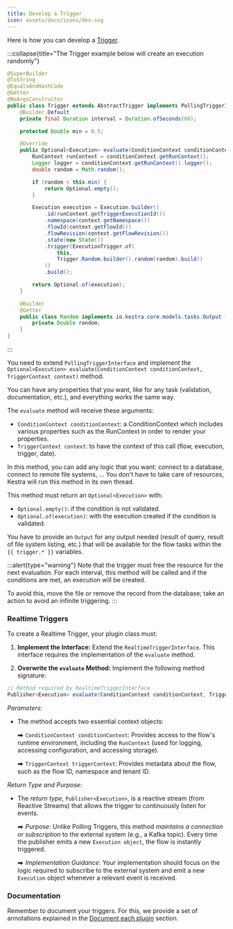 ```yaml
---
title: Develop a Trigger
icon: assets/docs/icons/dev.svg
---
```


Here is how you can develop a [Trigger](../04.workflow-components/07.triggers/index.md).

:::collapse{title="The Trigger example below will create an execution randomly"}

```java
@SuperBuilder
@ToString
@EqualsAndHashCode
@Getter
@NoArgsConstructor
public class Trigger extends AbstractTrigger implements PollingTriggerInterface, TriggerOutput<Trigger.Random> {
    @Builder.Default
    private final Duration interval = Duration.ofSeconds(60);

    protected Double min = 0.5;

    @Override
    public Optional<Execution> evaluate(ConditionContext conditionContext, TriggerContext context) {
        RunContext runContext = conditionContext.getRunContext();
        Logger logger = conditionContext.getRunContext().logger();
        double random = Math.random();

        if (random < this.min) {
            return Optional.empty();
        }

        Execution execution = Execution.builder()
            .id(runContext.getTriggerExecutionId())
            .namespace(context.getNamespace())
            .flowId(context.getFlowId())
            .flowRevision(context.getFlowRevision())
            .state(new State())
            .trigger(ExecutionTrigger.of(
                this,
                Trigger.Random.builder().random(random).build()
            ))
            .build();

        return Optional.of(execution);
    }

    @Builder
    @Getter
    public class Random implements io.kestra.core.models.tasks.Output {
        private Double random;
    }
}
```
:::

You need to extend `PollingTriggerInterface` and implement the `Optional<Execution> evaluate(ConditionContext conditionContext, TriggerContext context)` method.

You can have any properties that you want, like for any task (validation, documentation, etc.), and everything works the same way.

The `evaluate` method will receive these arguments:
- `ConditionContext conditionContext`: a ConditionContext which includes various properties such as the RunContext in order to render your properties.
- `TriggerContext context`: to have the context of this call (flow, execution, trigger, date).

In this method, you can add any logic that you want: connect to a database, connect to remote file systems, ...
You don't have to take care of resources, Kestra will run this method in its own thread.

This method must return an `Optional<Execution>` with:
- `Optional.empty()`: if the condition is not validated.
- `Optional.of(execution)`: with the execution created if the condition is validated.

You have to provide an `Output` for any output needed (result of query, result of file system listing, etc.) that will be available for the flow tasks within the `{{ trigger.* }}` variables.

:::alert{type="warning"}
Note that the trigger must free the resource for the next evaluation. For each interval, this method will be called and if the conditions are met, an execution will be created.

To avoid this, move the file or remove the record from the database; take an action to avoid an infinite triggering.
:::

### Realtime Triggers



To create a Realtime Trigger, your plugin class must:

1.  **Implement the Interface:** Extend the `RealtimeTriggerInterface`. This interface requires the implementation of the `evaluate` method.

2.  **Overwrite the `evaluate` Method:** Implement the following method signature:

```java
// Method required by RealtimeTriggerInterface
Publisher<Execution> evaluate(ConditionContext conditionContext, TriggerContext triggerContext) throws Exception;
```

*Parameters:*

 - The method accepts two essential context objects:
   
      ⮕ `ConditionContext conditionContext`: Provides access to the flow's runtime environment, including the `RunContext` (used for logging, accessing configuration, and accessing storage).
   
      ⮕ `TriggerContext triggerContext`: Provides metadata about the flow, such as the flow ID, namespace and tenant ID.

*Return Type and Purpose:*

 - The *return type*, `Publisher<Execution>`, is a reactive stream (from Reactive Streams) that allows the trigger to continuously listen for events.
   
      ⮕ *Purpose*: Unlike Polling Triggers, this method *maintains a connection or subscription* to the external system (e.g., a Kafka topic). Every time the publisher emits a new `Execution object`, the flow is instantly triggered.
   
      ⮕ *Implementation Guidance*: Your implementation should focus on the logic required to subscribe to the external system and emit a new `Execution` object whenever a relevant event is received.









### Documentation

Remember to document your triggers. For this, we provide a set of annotations explained in the [Document each plugin](./06.document.md) section.
